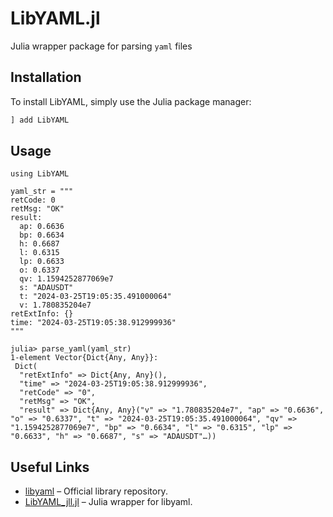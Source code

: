 # LibYAML.jl 

Julia wrapper package for parsing `yaml` files

## Installation

To install LibYAML, simply use the Julia package manager:

```julia
] add LibYAML
```

## Usage
```
using LibYAML

yaml_str = """
retCode: 0
retMsg: "OK"
result:
  ap: 0.6636
  bp: 0.6634
  h: 0.6687
  l: 0.6315
  lp: 0.6633
  o: 0.6337
  qv: 1.1594252877069e7
  s: "ADAUSDT"
  t: "2024-03-25T19:05:35.491000064"
  v: 1.780835204e7
retExtInfo: {}
time: "2024-03-25T19:05:38.912999936"
"""

julia> parse_yaml(yaml_str)
1-element Vector{Dict{Any, Any}}:
 Dict(
  "retExtInfo" => Dict{Any, Any}(),
  "time" => "2024-03-25T19:05:38.912999936",
  "retCode" => "0",
  "retMsg" => "OK",
  "result" => Dict{Any, Any}("v" => "1.780835204e7", "ap" => "0.6636", "o" => "0.6337", "t" => "2024-03-25T19:05:35.491000064", "qv" => "1.1594252877069e7", "bp" => "0.6634", "l" => "0.6315", "lp" => "0.6633", "h" => "0.6687", "s" => "ADAUSDT"…))
```

## Useful Links

- [libyaml](https://github.com/yaml/libyaml) – Official library repository.  
- [LibYAML_jll.jl](https://github.com/JuliaBinaryWrappers/LibYAML_jll.jl) – Julia wrapper for libyaml.
